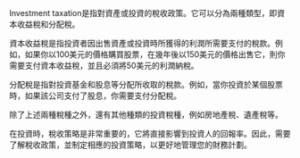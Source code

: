 

Investment taxation是指對資產或投資的稅收政策。它可以分為兩種類型，即資本收益稅和分配稅。

資本收益稅是指投資者因出售資產或投資時所獲得的利潤所需要支付的稅款。例如，如果你以100美元的價格購買股票，在幾年後以150美元的價格出售它，則你需要支付資本收益稅，並且必須將50美元的利潤納稅。

分配稅是指對投資基金和股息等分配所收取的稅款。例如，當你投資於某個股票時，如果該公司支付了股息，你需要支付分配稅。

除了上述兩種稅種之外，還有其他種類的投資稅種，例如房地產稅、遺產稅等。

在投資時，稅收策略是非常重要的，它將直接影響到投資人的回報率。因此，需要了解稅收政策，並制定相應的投資策略，以更好地管理您的財務計劃。